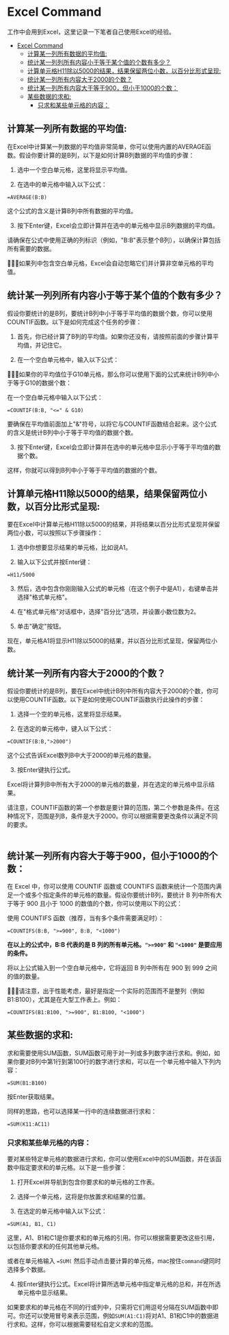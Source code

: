 # Excel Command

工作中会用到Excel，这里记录一下笔者自己使用Excel的经验。<br>

- [Excel Command](#excel-command)
  - [计算某一列所有数据的平均值:](#计算某一列所有数据的平均值)
  - [统计某一列列所有内容小于等于某个值的个数有多少？](#统计某一列列所有内容小于等于某个值的个数有多少)
  - [计算单元格H11除以5000的结果，结果保留两位小数，以百分比形式呈现:](#计算单元格h11除以5000的结果结果保留两位小数以百分比形式呈现)
  - [统计某一列所有内容大于2000的个数？](#统计某一列所有内容大于2000的个数)
  - [统计某一列所有内容大于等于900，但小于1000的个数：](#统计某一列所有内容大于等于900但小于1000的个数)
  - [某些数据的求和:](#某些数据的求和)
    - [只求和某些单元格的内容：](#只求和某些单元格的内容)

## 计算某一列所有数据的平均值:

在Excel中计算某一列数据的平均值非常简单，你可以使用内置的AVERAGE函数。假设你要计算的是B列，以下是如何计算B列数据的平均值的步骤：<br>

1. 选中一个空白单元格，这里将显示平均值。

2. 在选中的单元格中输入以下公式：

```log
=AVERAGE(B:B)
```

这个公式的含义是计算B列中所有数据的平均值。<br>

3. 按下Enter键，Excel会立即计算并在选中的单元格中显示B列数据的平均值。

请确保在公式中使用正确的列标识（例如，"B:B"表示整个B列），以确保计算包括所有需要的数据。<br>

🥴🥴🥴如果列中包含空白单元格，Excel会自动忽略它们并计算非空单元格的平均值。<br>

## 统计某一列列所有内容小于等于某个值的个数有多少？

假设你要统计的是B列，要统计B列中小于等于平均值的数据个数，你可以使用COUNTIF函数。以下是如何完成这个任务的步骤：<br>

1. 首先，你已经计算了B列的平均值。如果你还没有，请按照前面的步骤计算平均值，并记住它。

2. 在一个空白单元格中，输入以下公式：

🌿🌿🌿如果你的平均值位于G10单元格，那么你可以使用下面的公式来统计B列中小于等于G10的数据个数：<br>

在一个空白单元格中输入以下公式：

```log
=COUNTIF(B:B, "<=" & G10)
```

要确保在平均值前面加上"&"符号，以将它与COUNTIF函数结合起来。这个公式的含义是统计B列中小于等于平均值的数据个数。<br>

3. 按下Enter键，Excel会立即计算并在选中的单元格中显示小于等于平均值的数据个数。

这样，你就可以得到B列中小于等于平均值的数据的个数。<br>


## 计算单元格H11除以5000的结果，结果保留两位小数，以百分比形式呈现:

要在Excel中计算单元格H11除以5000的结果，并将结果以百分比形式呈现并保留两位小数，可以按照以下步骤操作：<br>

1. 选中你想要显示结果的单元格，比如说A1。

2. 输入以下公式并按Enter键：

```log
=H11/5000
```

3. 然后，选中包含你刚刚输入公式的单元格（在这个例子中是A1），右键单击并选择"格式单元格"。

4. 在"格式单元格"对话框中，选择"百分比"选项，并设置小数位数为2。

5. 单击"确定"按钮。

现在，单元格A1将显示H11除以5000的结果，并以百分比形式呈现，保留两位小数。<br>

## 统计某一列所有内容大于2000的个数？

假设你要统计的是B列，要在Excel中统计B列中所有内容大于2000的个数，你可以使用COUNTIF函数。以下是如何使用COUNTIF函数执行此操作的步骤：<br>

1. 选择一个空的单元格，这里将显示结果。

2. 在选定的单元格中，键入以下公式：

```log
=COUNTIF(B:B,">2000")
```

这个公式告诉Excel数列B中大于2000的单元格的数量。<br>

3. 按Enter键执行公式。

Excel将计算列B中所有大于2000的单元格的数量，并在选定的单元格中显示结果。<br>

请注意，COUNTIF函数的第一个参数是要计算的范围，第二个参数是条件。在这种情况下，范围是列B，条件是大于2000。你可以根据需要更改条件以满足不同的要求。<br>
<br>

## 统计某一列所有内容大于等于900，但小于1000的个数：

在 Excel 中，你可以使用 COUNTIF 函数或 COUNTIFS 函数来统计一个范围内满足一个或多个指定条件的单元格的数量。假设你要统计B列，要统计 B 列中所有大于等于 900 且小于 1000 的数值的个数，你可以使用以下的公式：<br>

使用 COUNTIFS 函数（推荐，当有多个条件需要满足时）：<br>

```log
=COUNTIFS(B:B, ">=900", B:B, "<1000")
```

**在以上的公式中，B:B 代表的是 B 列的所有单元格。`">=900"` 和 `"<1000"` 是要应用的条件。**<br>

将以上公式输入到一个空白单元格中，它将返回 B 列中所有在 900 到 999 之间的值的数量。<br>

🚨🚨🚨请注意，出于性能考虑，最好是指定一个实际的范围而不是整列（例如 B1:B100），尤其是在大型工作表上。例如：<br>

```log
=COUNTIFS(B1:B100, ">=900", B1:B100, "<1000")
```


## 某些数据的求和:

求和需要使用SUM函数，SUM函数可用于对一列或多列数字进行求和。例如，如果你要对B列中第1行到第100行的数字进行求和，可以在一个单元格中输入下列内容：<br>

```log
=SUM(B1:B100)
```

按Enter获取结果。<br>

同样的思路，也可以选择某一行中的连续数据进行求和：<br>

```log
=SUM(K11:AC11)
```

### 只求和某些单元格的内容：

要对某些特定单元格的数据进行求和，你可以使用Excel中的SUM函数，并在该函数中指定要求和的单元格。以下是一些步骤：<br>

1. 打开Excel并导航到包含你要求和的单元格的工作表。

2. 选择一个单元格，这将是你放置求和结果的位置。

3. 在选定的单元格中输入以下公式：

```log
=SUM(A1, B1, C1)
```

这里，A1、B1和C1是你要求和的单元格的引用。你可以根据需要更改这些引用，以包括你要求和的任何其他单元格。<br>

或者在单元格输入 `=SUM(` 然后手动点击要计算的单元格，mac按住`command`键同时选择多个数据。<br>

4. 按Enter键执行公式。Excel将计算所选单元格中指定单元格的总和，并在所选单元格中显示结果。

如果要求和的单元格在不同的行或列中，只需将它们用逗号分隔在SUM函数中即可。你还可以使用冒号来表示范围，例如`SUM(A1:C1)`将对A1、B1和C1中的数据进行求和。这样，你可以根据需要轻松自定义求和的范围。<br>
